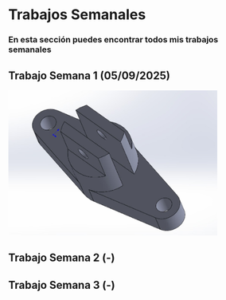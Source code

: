 # **Trabajos Semanales**

### **En esta sección puedes encontrar todos mis trabajos semanales**

## **Trabajo Semana 1 (05/09/2025)**
<img src="/recursos/imgs/proyecto_sem1_1.jpg"  width="420">

## **Trabajo Semana 2 (-)**

## **Trabajo Semana 3 (-)**
